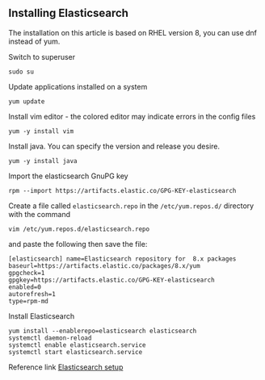 ## Installing Elasticsearch

The installation on this article is based on RHEL version 8, you can use dnf instead of yum.

Switch to superuser

    sudo su

Update applications installed on a system

    yum update

Install vim editor - the colored editor may indicate errors in the config files

    yum -y install vim

Install java. You can specify the version and release you desire.

    yum -y install java

Import the elasticsearch GnuPG key

    rpm --import https://artifacts.elastic.co/GPG-KEY-elasticsearch

Create a file called `elasticsearch.repo` in the `/etc/yum.repos.d/` directory with the command

    vim /etc/yum.repos.d/elasticsearch.repo

and paste the following then save the file:

    [elasticsearch] name=Elasticsearch repository for  8.x packages
    baseurl=https://artifacts.elastic.co/packages/8.x/yum
    gpgcheck=1 
    gpgkey=https://artifacts.elastic.co/GPG-KEY-elasticsearch
    enabled=0 
    autorefresh=1 
    type=rpm-md

Install Elasticsearch

    yum install --enablerepo=elasticsearch elasticsearch
    systemctl daemon-reload
    systemctl enable elasticsearch.service
    systemctl start elasticsearch.service
    
    
Reference link
[Elasticsearch setup](https://www.elastic.co/guide/en/elasticsearch/reference/current/rpm.html)

